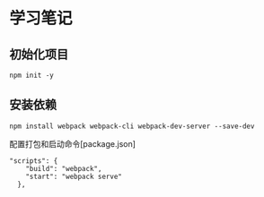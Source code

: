 # 学习笔记

## 初始化项目

```
npm init -y
```

## 安装依赖

```
npm install webpack webpack-cli webpack-dev-server --save-dev
```

配置打包和启动命令[package.json]

```
"scripts": {
    "build": "webpack",
    "start": "webpack serve"
  },
```
